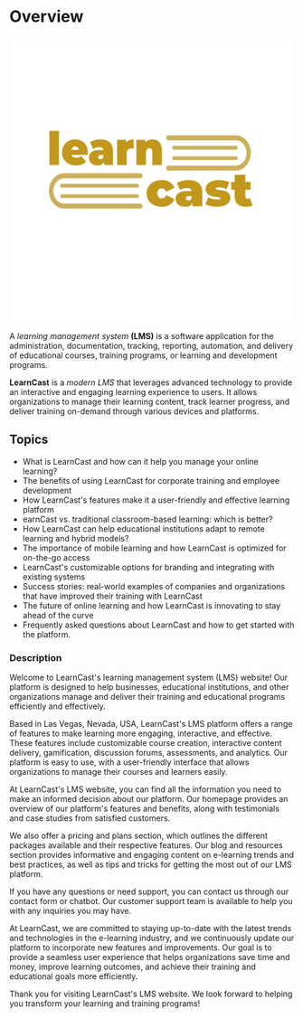 # Overview

<img src="https://raw.githubusercontent.com/LearnCast/core/main/logo/logo-square-trans-no-tagline.svg" />

A *learning management system* **(LMS)** is a software application for the administration, documentation, tracking, reporting, automation, and delivery of educational courses, training programs, or learning and development programs.

**LearnCast** is a *modern LMS* that leverages advanced technology to provide an interactive and engaging learning experience to users. It allows organizations to manage their learning content, track learner progress, and deliver training on-demand through various devices and platforms.

## Topics

- What is LearnCast and how can it help you manage your online learning?
- The benefits of using LearnCast for corporate training and employee development
- How LearnCast's features make it a user-friendly and effective learning platform
- earnCast vs. traditional classroom-based learning: which is better?
- How LearnCast can help educational institutions adapt to remote learning and hybrid models?
- The importance of mobile learning and how LearnCast is optimized for on-the-go access
- LearnCast's customizable options for branding and integrating with existing systems
- Success stories: real-world examples of companies and organizations that have improved their training with LearnCast
- The future of online learning and how LearnCast is innovating to stay ahead of the curve
- Frequently asked questions about LearnCast and how to get started with the platform.

### Description

Welcome to LearnCast's learning management system (LMS) website! Our platform is designed to help businesses, educational institutions, and other organizations manage and deliver their training and educational programs efficiently and effectively. 

Based in Las Vegas, Nevada, USA, LearnCast's LMS platform offers a range of features to make learning more engaging, interactive, and effective. These features include customizable course creation, interactive content delivery, gamification, discussion forums, assessments, and analytics. Our platform is easy to use, with a user-friendly interface that allows organizations to manage their courses and learners easily.

At LearnCast's LMS website, you can find all the information you need to make an informed decision about our platform. Our homepage provides an overview of our platform's features and benefits, along with testimonials and case studies from satisfied customers.

We also offer a pricing and plans section, which outlines the different packages available and their respective features. Our blog and resources section provides informative and engaging content on e-learning trends and best practices, as well as tips and tricks for getting the most out of our LMS platform.

If you have any questions or need support, you can contact us through our contact form or chatbot. Our customer support team is available to help you with any inquiries you may have.

At LearnCast, we are committed to staying up-to-date with the latest trends and technologies in the e-learning industry, and we continuously update our platform to incorporate new features and improvements. Our goal is to provide a seamless user experience that helps organizations save time and money, improve learning outcomes, and achieve their training and educational goals more efficiently.

Thank you for visiting LearnCast's LMS website. We look forward to helping you transform your learning and training programs!

